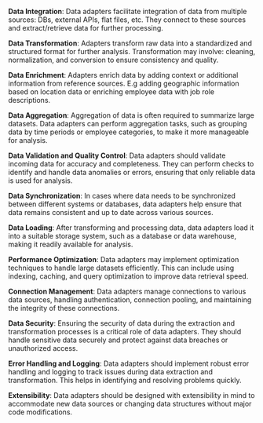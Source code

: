**Data Integration**:
Data adapters facilitate integration of data from multiple sources: DBs, external APIs, flat files, etc. They connect to these sources and extract/retrieve data for further processing.

**Data Transformation**:
Adapters transform raw data into a standardized and structured format for further analysis. Transformation may involve: cleaning, normalization, and conversion to ensure consistency and quality.

**Data Enrichment**:
Adapters enrich data by adding context or additional information from reference sources. E.g adding geographic information based on location data or enriching employee data with job role descriptions.

**Data Aggregation**:
Aggregation of data is often required to summarize large datasets. Data adapters can perform aggregation tasks, such as grouping data by time periods or employee categories, to make it more manageable for analysis.

**Data Validation and Quality Control**:
Data adapters should validate incoming data for accuracy and completeness. They can perform checks to identify and handle data anomalies or errors, ensuring that only reliable data is used for analysis.

**Data Synchronization**:
In cases where data needs to be synchronized between different systems or databases, data adapters help ensure that data remains consistent and up to date across various sources.

**Data Loading**:
After transforming and processing data, data adapters load it into a suitable storage system, such as a database or data warehouse, making it readily available for analysis.

**Performance Optimization**:
Data adapters may implement optimization techniques to handle large datasets efficiently. This can include using indexing, caching, and query optimization to improve data retrieval speed.

**Connection Management**:
Data adapters manage connections to various data sources, handling authentication, connection pooling, and maintaining the integrity of these connections.

**Data Security**:
Ensuring the security of data during the extraction and transformation processes is a critical role of data adapters. They should handle sensitive data securely and protect against data breaches or unauthorized access.

**Error Handling and Logging**:
Data adapters should implement robust error handling and logging to track issues during data extraction and transformation. This helps in identifying and resolving problems quickly.

**Extensibility**:
Data adapters should be designed with extensibility in mind to accommodate new data sources or changing data structures without major code modifications.

